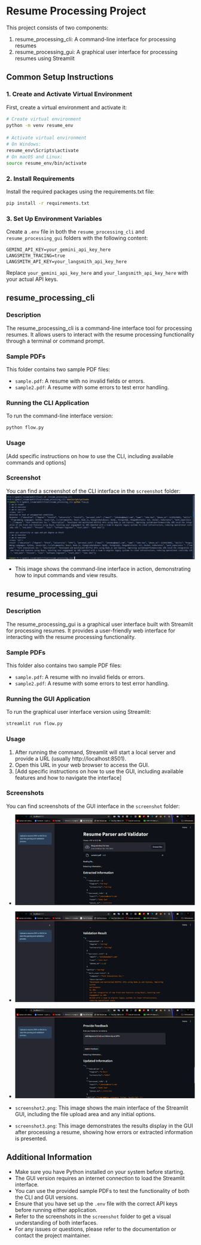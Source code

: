 # Resume Processing Project

This project consists of two components:
1. resume_processing_cli: A command-line interface for processing resumes
2. resume_processing_gui: A graphical user interface for processing resumes using Streamlit

## Common Setup Instructions

### 1. Create and Activate Virtual Environment

First, create a virtual environment and activate it:

```bash
# Create virtual environment
python -m venv resume_env

# Activate virtual environment
# On Windows:
resume_env\Scripts\activate
# On macOS and Linux:
source resume_env/bin/activate
```

### 2. Install Requirements

Install the required packages using the requirements.txt file:

```bash
pip install -r requirements.txt
```

### 3. Set Up Environment Variables

Create a `.env` file in both the `resume_processing_cli` and `resume_processing_gui` folders with the following content:

```
GEMINI_API_KEY=your_gemini_api_key_here
LANGSMITH_TRACING=true
LANGSMITH_API_KEY=your_langsmith_api_key_here
```

Replace `your_gemini_api_key_here` and `your_langsmith_api_key_here` with your actual API keys.

## resume_processing_cli

### Description
The resume_processing_cli is a command-line interface tool for processing resumes. It allows users to interact with the resume processing functionality through a terminal or command prompt.

### Sample PDFs
This folder contains two sample PDF files:
- `sample.pdf`: A resume with no invalid fields or errors.
- `sample2.pdf`: A resume with some errors to test error handling.

### Running the CLI Application

To run the command-line interface version:

```bash
python flow.py
```

### Usage
[Add specific instructions on how to use the CLI, including available commands and options]

### Screenshot
You can find a screenshot of the CLI interface in the `screenshot` folder:
![CLI Interface](screenshot/screenshot1.png)

-  This image shows the command-line interface in action, demonstrating how to input commands and view results.

## resume_processing_gui

### Description
The resume_processing_gui is a graphical user interface built with Streamlit for processing resumes. It provides a user-friendly web interface for interacting with the resume processing functionality.

### Sample PDFs
This folder also contains two sample PDF files:
- `sample.pdf`: A resume with no invalid fields or errors.
- `sample2.pdf`: A resume with some errors to test error handling.

### Running the GUI Application

To run the graphical user interface version using Streamlit:

```bash
streamlit run flow.py
```

### Usage
1. After running the command, Streamlit will start a local server and provide a URL (usually http://localhost:8501).
2. Open this URL in your web browser to access the GUI.
3. [Add specific instructions on how to use the GUI, including available features and how to navigate the interface]

### Screenshots
You can find screenshots of the GUI interface in the `screenshot` folder:
- ![GUI Interface](screenshot/screenshot2.png)
- ![GUI Interface with Error Handling](screenshot/screenshot3.png)
- ![GUI Interface after user feedback](screenshot/screenshot4.png)

- `screenshot2.png`: This image shows the main interface of the Streamlit GUI, including the file upload area and any initial options.
- `screenshot3.png`: This image demonstrates the results display in the GUI after processing a resume, showing how errors or extracted information is presented.

## Additional Information

- Make sure you have Python installed on your system before starting.
- The GUI version requires an internet connection to load the Streamlit interface.
- You can use the provided sample PDFs to test the functionality of both the CLI and GUI versions.
- Ensure that you have set up the `.env` file with the correct API keys before running either application.
- Refer to the screenshots in the `screenshot` folder to get a visual understanding of both interfaces.
- For any issues or questions, please refer to the documentation or contact the project maintainer.
